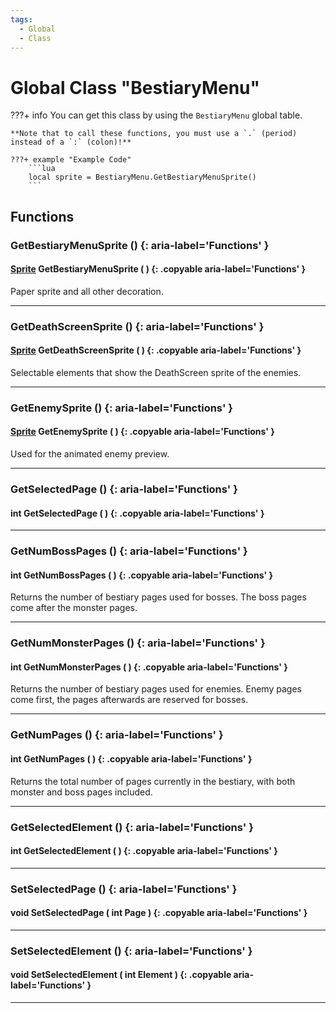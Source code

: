 ```yaml
---
tags:
  - Global
  - Class
---
```

# Global Class "BestiaryMenu"

???+ info
    You can get this class by using the `BestiaryMenu` global table.

    **Note that to call these functions, you must use a `.` (period) instead of a `:` (colon)!**
    
    ???+ example "Example Code"
        ```lua
        local sprite = BestiaryMenu.GetBestiaryMenuSprite()
        ```

## Functions

### GetBestiaryMenuSprite () {: aria-label='Functions' }
#### [Sprite](../Sprite.md) GetBestiaryMenuSprite ( ) {: .copyable aria-label='Functions' }
Paper sprite and all other decoration.
___
### GetDeathScreenSprite () {: aria-label='Functions' }
#### [Sprite](../Sprite.md) GetDeathScreenSprite ( ) {: .copyable aria-label='Functions' }
Selectable elements that show the DeathScreen sprite of the enemies.
___
### GetEnemySprite () {: aria-label='Functions' }
#### [Sprite](../Sprite.md) GetEnemySprite ( ) {: .copyable aria-label='Functions' }
Used for the animated enemy preview.
___
### GetSelectedPage () {: aria-label='Functions' }
#### int GetSelectedPage ( ) {: .copyable aria-label='Functions' }

___
### GetNumBossPages () {: aria-label='Functions' }
#### int GetNumBossPages ( ) {: .copyable aria-label='Functions' }
Returns the number of bestiary pages used for bosses. The boss pages come after the monster pages.

___
### GetNumMonsterPages () {: aria-label='Functions' }
#### int GetNumMonsterPages ( ) {: .copyable aria-label='Functions' }
Returns the number of bestiary pages used for enemies. Enemy pages come first, the pages afterwards are reserved for bosses.

___
### GetNumPages () {: aria-label='Functions' }
#### int GetNumPages ( ) {: .copyable aria-label='Functions' }
Returns the total number of pages currently in the bestiary, with both monster and boss pages included.

___
### GetSelectedElement () {: aria-label='Functions' }
#### int GetSelectedElement ( ) {: .copyable aria-label='Functions' }

___
### SetSelectedPage () {: aria-label='Functions' }
#### void SetSelectedPage ( int Page ) {: .copyable aria-label='Functions' }

___
### SetSelectedElement () {: aria-label='Functions' }
#### void SetSelectedElement ( int Element ) {: .copyable aria-label='Functions' }

___